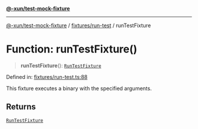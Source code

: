 [**@-xun/test-mock-fixture**](../../../README.md)

***

[@-xun/test-mock-fixture](../../../README.md) / [fixtures/run-test](../README.md) / runTestFixture

# Function: runTestFixture()

> **runTestFixture**(): [`RunTestFixture`](../type-aliases/RunTestFixture.md)

Defined in: [fixtures/run-test.ts:88](https://github.com/Xunnamius/test-utils/blob/092a311cd9c7e00a7eedfbb90eacd9e7f2fb0150/packages/test-mock-fixture/src/fixtures/run-test.ts#L88)

This fixture executes a binary with the specified arguments.

## Returns

[`RunTestFixture`](../type-aliases/RunTestFixture.md)
